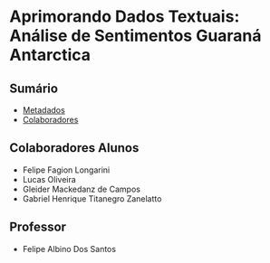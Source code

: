 # Aprimorando Dados Textuais: Análise de Sentimentos Guaraná Antarctica

## Sumário
- [Metadados](#metadados)
- [Colaboradores](#Colaboradores-Alunos)


## Colaboradores Alunos

- Felipe Fagion Longarini
- Lucas Oliveira 
- Gleider Mackedanz de Campos
- Gabriel Henrique Titanegro Zanelatto

## Professor

- Felipe Albino Dos Santos

